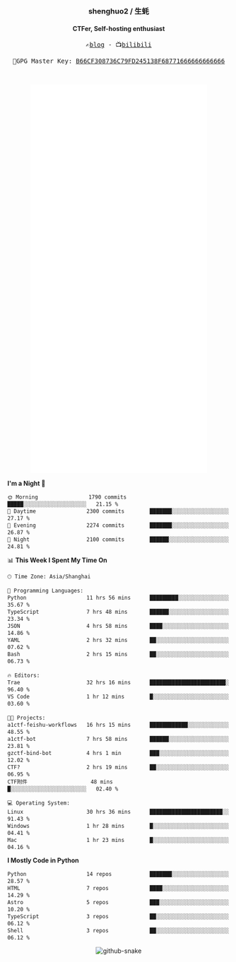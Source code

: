 <h3 align="center"> shenghuo2 / 生蚝 </h3>
<h4 align="center" >CTFer, Self-hosting enthusiast</h3>


<p align="center">
  <samp>
    ✍️<a href="https://blog.shenghuo2.top/">blog</a> -
    📺<a href="https://space.bilibili.com/85894935">bilibili</a>
  </samp>
</p>
<p align="center">
  <samp>
     🔐GPG Master Key: <a align="center" href="https://github.com/shenghuo2.gpg">B66CF308736C79FD245138F68771666666666666</a>
  </samp>
</p>
<br>
<p align="center">
  <a href="https://github.com/shenghuo2">
    <img width="400" align="top" src="https://github.com/shenghuo2/shenghuo2/blob/main/metrics.left.svg" />
  </a>
  <a href="https://github.com/shenghuo2">
    <img width="400" align="top" src="https://github.com/shenghuo2/shenghuo2/blob/main/metrics.right.svg" />
  </a>
</p>


<!--START_SECTION:waka-->
**I'm a Night 🦉** 

```text
🌞 Morning                1790 commits        █████░░░░░░░░░░░░░░░░░░░░   21.15 % 
🌆 Daytime                2300 commits        ███████░░░░░░░░░░░░░░░░░░   27.17 % 
🌃 Evening                2274 commits        ███████░░░░░░░░░░░░░░░░░░   26.87 % 
🌙 Night                  2100 commits        ██████░░░░░░░░░░░░░░░░░░░   24.81 % 
```


📊 **This Week I Spent My Time On** 

```text
🕑︎ Time Zone: Asia/Shanghai

💬 Programming Languages: 
Python                   11 hrs 56 mins      █████████░░░░░░░░░░░░░░░░   35.67 % 
TypeScript               7 hrs 48 mins       ██████░░░░░░░░░░░░░░░░░░░   23.34 % 
JSON                     4 hrs 58 mins       ████░░░░░░░░░░░░░░░░░░░░░   14.86 % 
YAML                     2 hrs 32 mins       ██░░░░░░░░░░░░░░░░░░░░░░░   07.62 % 
Bash                     2 hrs 15 mins       ██░░░░░░░░░░░░░░░░░░░░░░░   06.73 % 

🔥 Editors: 
Trae                     32 hrs 16 mins      ████████████████████████░   96.40 % 
VS Code                  1 hr 12 mins        █░░░░░░░░░░░░░░░░░░░░░░░░   03.60 % 

🐱‍💻 Projects: 
a1ctf-feishu-workflows   16 hrs 15 mins      ████████████░░░░░░░░░░░░░   48.55 % 
a1ctf-bot                7 hrs 58 mins       ██████░░░░░░░░░░░░░░░░░░░   23.81 % 
gzctf-bind-bot           4 hrs 1 min         ███░░░░░░░░░░░░░░░░░░░░░░   12.02 % 
CTF?                     2 hrs 19 mins       ██░░░░░░░░░░░░░░░░░░░░░░░   06.95 % 
CTF附件                    48 mins             █░░░░░░░░░░░░░░░░░░░░░░░░   02.40 % 

💻 Operating System: 
Linux                    30 hrs 36 mins      ███████████████████████░░   91.43 % 
Windows                  1 hr 28 mins        █░░░░░░░░░░░░░░░░░░░░░░░░   04.41 % 
Mac                      1 hr 23 mins        █░░░░░░░░░░░░░░░░░░░░░░░░   04.16 % 
```

**I Mostly Code in Python** 

```text
Python                   14 repos            ███████░░░░░░░░░░░░░░░░░░   28.57 % 
HTML                     7 repos             ████░░░░░░░░░░░░░░░░░░░░░   14.29 % 
Astro                    5 repos             ███░░░░░░░░░░░░░░░░░░░░░░   10.20 % 
TypeScript               3 repos             ██░░░░░░░░░░░░░░░░░░░░░░░   06.12 % 
Shell                    3 repos             ██░░░░░░░░░░░░░░░░░░░░░░░   06.12 % 
```




<!--END_SECTION:waka-->


<div align="center">
  <picture>
    <source media="(prefers-color-scheme: dark)" srcset="https://gist.githubusercontent.com/shenghuo2/bfce20b14ab0484cef03bae6e60e0b3a/raw/github-snake-dark.svg" />
    <source media="(prefers-color-scheme: light)" srcset="https://gist.githubusercontent.com/shenghuo2/bfce20b14ab0484cef03bae6e60e0b3a/raw/github-snake.svg" />
    <img alt="github-snake" src="https://gist.githubusercontent.com/shenghuo2/bfce20b14ab0484cef03bae6e60e0b3a/raw/github-snake.svg" />
  </picture>
</div>

<!--
**shenghuo2/shenghuo2** is a ✨ _special_ ✨ repository because its `README.md` (this file) appears on your GitHub profile.

Here are some ideas to get you started:

- 🔭 I’m currently working on ...
- 🌱 I’m currently learning ...
- 👯 I’m looking to collaborate on ...
- 🤔 I’m looking for help with ...
- 💬 Ask me about ...
- 📫 How to reach me: ...
- 😄 Pronouns: ...
- ⚡ Fun fact: ...
-->
